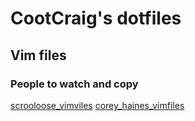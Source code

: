 CootCraig's dotfiles
====================

Vim files
---------
### People to watch and copy
[scrooloose_vimviles](http://www.example.com)
[corey_haines_vimfiles](http://www.example.com)

